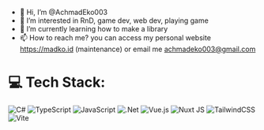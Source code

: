 - 👋 Hi, I’m @AchmadEko003
- 👀 I’m interested in RnD, game dev, web dev, playing game
- 🌱 I’m currently learning how to make a library
- 📫 How to reach me? you can access my personal website https://madko.id (maintenance) or email me achmadeko003@gmail.com


# 💻 Tech Stack:
![C#](https://img.shields.io/badge/c%23-%23239120.svg?style=flat&logo=csharp&logoColor=white) ![TypeScript](https://img.shields.io/badge/typescript-%23007ACC.svg?style=flat&logo=typescript&logoColor=white) ![JavaScript](https://img.shields.io/badge/javascript-%23323330.svg?style=flat&logo=javascript&logoColor=%23F7DF1E) ![.Net](https://img.shields.io/badge/.NET-5C2D91?style=flat&logo=.net&logoColor=white) ![Vue.js](https://img.shields.io/badge/vue.js-%2335495e.svg?style=flat&logo=vuedotjs&logoColor=%234FC08D) ![Nuxt JS](https://img.shields.io/badge/Nuxt-002E3B?style=flat&logo=nuxt.js&logoColor=#00DC82) ![TailwindCSS](https://img.shields.io/badge/tailwindcss-%2338B2AC.svg?style=flat&logo=tailwind-css&logoColor=white) ![Vite](https://img.shields.io/badge/vite-%23646CFF.svg?style=flat&logo=vite&logoColor=white)

<!--# 📊 GitHub Stats:
![](https://github-readme-stats.vercel.app/api?username=achmadeko003&theme=vue-dark&hide_border=true&include_all_commits=false&count_private=false)<br/>
![](https://nirzak-streak-stats.vercel.app/?user=achmadeko003&theme=vue-dark&hide_border=true)<br/>
![](https://github-readme-stats.vercel.app/api/top-langs/?username=achmadeko003&theme=vue-dark&hide_border=true&include_all_commits=false&count_private=false&layout=compact)

---
[![](https://visitcount.itsvg.in/api?id=achmadeko003&icon=0&color=0)](https://visitcount.itsvg.in) -->

<!-- Proudly created with GPRM ( https://gprm.itsvg.in ) -->
<!---
AchmadEko003/AchmadEko003 is a ✨ special ✨ repository because its `README.md` (this file) appears on your GitHub profile.
You can click the Preview link to take a look at your changes.
--->
